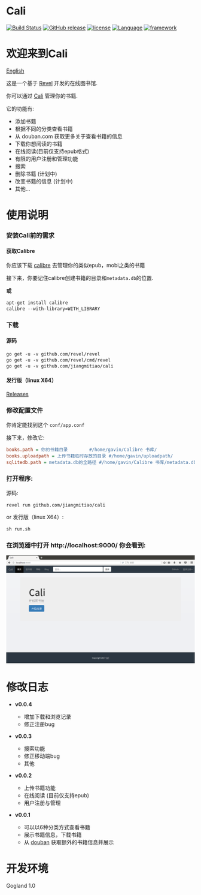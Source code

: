 # Cali

[![Build Status](https://www.travis-ci.org/jiangmitiao/cali.svg?branch=master)](https://www.travis-ci.org/jiangmitiao/cali)
[![GitHub release](https://img.shields.io/github/release/jiangmitiao/cali.svg)](https://github.com/jiangmitiao/cali/releases)
[![license](https://img.shields.io/github/license/jiangmitiao/cali.svg)](https://github.com/jiangmitiao/cali/blob/master/LICENSE)
[![Language](https://img.shields.io/badge/language-go1.8.1-brightgreen.svg)](https://github.com/golang/go/tree/release-branch.go1.8)
[![framework](https://img.shields.io/badge/framework-revel0.16.0-brightgreen.svg)](https://github.com/revel/revel/tree/v0.16.0)

# 欢迎来到Cali

[English](https://github.com/jiangmitiao/cali/blob/master/README.md)

这是一个基于 [Revel](http://revel.github.io/) 开发的在线图书馆.

你可以通过 [Cali](https://github.com/jiangmitial/cali) 管理你的书籍.

它的功能有:

* 添加书籍
* 根据不同的分类查看书籍
* 从 douban.com 获取更多关于查看书籍的信息
* 下载你想阅读的书籍
* 在线阅读(目前仅支持epub格式)
* 有限的用户注册和管理功能
* 搜索
* 删除书籍 (计划中)
* 改变书籍的信息 (计划中)
* 其他...

# 使用说明

### 安装Cali前的需求

#### 获取Calibre

你应该下载 [calibre](https://calibre-ebook.com/) 去管理你的类似epub，mobi之类的书籍

接下来，你要记住calibre创建书籍的目录和`metadata.db`的位置.

**或**

```shell
apt-get install calibre
calibre --with-library=WITH_LIBRARY
```

### 下载

#### 源码

```shell
go get -u -v github.com/revel/revel
go get -u -v github.com/revel/cmd/revel
go get -u -v github.com/jiangmitiao/cali
```
#### 发行版（linux X64）

[Releases](https://github.com/jiangmitiao/cali/releases)

### 修改配置文件

你肯定能找到这个 `conf/app.conf`

接下来，修改它:
```ini
books.path = 你的书籍目录        #/home/gavin/Calibre 书库/
books.uploadpath = 上传书籍临时存放的目录 #/home/gavin/uploadpath/
sqlitedb.path = metadata.db的全路径 #/home/gavin/Calibre 书库/metadata.db
```

### 打开程序:

源码:
```
revel run github.com/jiangmitiao/cali
```
or 发行版（linux X64）:
```
sh run.sh
```


### 在浏览器中打开 http://localhost:9000/ 你会看到:

![index_cn.png](index_cn.png "")

# 修改日志

* **v0.0.4**
    * 增加下载和浏览记录
    * 修正注册bug

* **v0.0.3**
    * 搜索功能
    * 修正移动端bug
    * 其他

* **v0.0.2**
    * 上传书籍功能
    * 在线阅读 (目前仅支持epub)
    * 用户注册与管理

* **v0.0.1**
    * 可以以6种分类方式查看书籍
    * 展示书籍信息，下载书籍
    * 从 [douban](douban.com) 获取额外的书籍信息并展示



# 开发环境

Gogland 1.0
